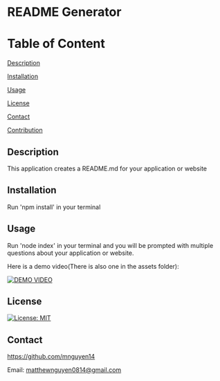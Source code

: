 # README Generator

# Table of Content
[Description](#Description)

[Installation](#Installation)

[Usage](#Usage)

[License](#License)

[Contact](#Contact)

[Contribution](#Contribution)

## Description
This application creates a README.md for your application or website

## Installation
Run 'npm install' in your terminal

## Usage
Run 'node index' in your terminal and you will be prompted with multiple questions about your application or website.

Here is a demo video(There is also one in the assets folder):

[![DEMO VIDEO](https://img.youtu.be/cxeOFSCQP7I)](https://youtu.be/cxeOFSCQP7I)


## License
[![License: MIT](https://img.shields.io/badge/License-MIT-yellow.svg)](https://opensource.org/licenses/MIT)

## Contact
https://github.com/mnguyen14

Email: matthewnguyen0814@gmail.com